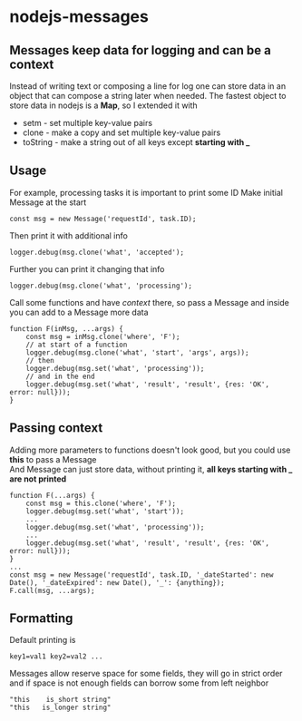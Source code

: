 # nodejs-messages
## Messages keep data for logging and can be a context

Instead of writing text or composing a line for log one can store data in an object that can compose a string later when needed. The fastest object to store data in nodejs is a **Map**, so I extended it with
* setm - set multiple key-value pairs
* clone - make a copy and set multiple key-value pairs
* toString - make a string out of all keys except **starting with _**  

## Usage
For example, processing tasks it is important to print some ID
Make initial Message at the start

    const msg = new Message('requestId', task.ID);

Then print it with additional info

    logger.debug(msg.clone('what', 'accepted');

Further you can print it changing that info

    logger.debug(msg.clone('what', 'processing');

Call some functions and have *context* there, so pass a Message and inside you can add to a Message more data

    function F(inMsg, ...args) {
        const msg = inMsg.clone('where', 'F');
        // at start of a function
        logger.debug(msg.clone('what', 'start', 'args', args));
        // then
        logger.debug(msg.set('what', 'processing'));
        // and in the end
        logger.debug(msg.set('what', 'result', 'result', {res: 'OK', error: null}));
    }

## Passing context
Adding more parameters to functions doesn't look good, but you could use **this** to pass a Message  
And Message can just store data, without printing it, **all keys starting with _ are not printed**  

    function F(...args) {
        const msg = this.clone('where', 'F');
        logger.debug(msg.set('what', 'start'));
        ...
        logger.debug(msg.set('what', 'processing'));
        ...
        logger.debug(msg.set('what', 'result', 'result', {res: 'OK', error: null}));
    }
    ...
    const msg = new Message('requestId', task.ID, '_dateStarted': new Date(), '_dateExpired': new Date(), '_': {anything});
    F.call(msg, ...args);

## Formatting
Default printing is

    key1=val1 key2=val2 ...

Messages allow reserve space for some fields, they will go in strict order and if space is not enough fields can borrow some from left neighbor

    "this    is_short string"
    "this   is_longer string"
